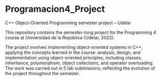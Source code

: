 # Programacion4_Project
C++ Object-Oriented Programming semester project – Udelar

This repository contains the semester-long project for the Programming 4 course at Universidad de la República (Udelar, 2022).

The project involves implementing object-oriented systems in C++, applying the concepts learned in the course: analysis, design, and implementation using object-oriented principles, including classes, inheritance, polymorphism, object collections, and operator overloading. The work was carried out in 5 lab submissions, reflecting the evolution of the project throughout the semester.
